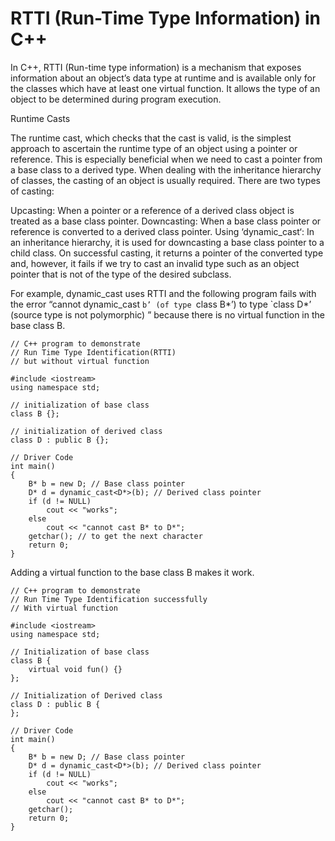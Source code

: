 # RTTI (Run-Time Type Information) in C++

In C++, RTTI (Run-time type information) is a mechanism that exposes information about an object’s data type at runtime and is available only for the classes which have at least one virtual function. It allows the type of an object to be determined during program execution.

Runtime Casts

The runtime cast, which checks that the cast is valid, is the simplest approach to ascertain the runtime type of an object using a pointer or reference. This is especially beneficial when we need to cast a pointer from a base class to a derived type. When dealing with the inheritance hierarchy of classes, the casting of an object is usually required. There are two types of casting: 

Upcasting: When a pointer or a reference of a derived class object is treated as a base class pointer.
Downcasting: When a base class pointer or reference is converted to a derived class pointer.
Using ‘dynamic_cast‘: In an inheritance hierarchy, it is used for downcasting a base class pointer to a child class. On successful casting, it returns a pointer of the converted type and, however, it fails if we try to cast an invalid type such as an object pointer that is not of the type of the desired subclass.


For example, dynamic_cast uses RTTI and the following program fails with the error “cannot dynamic_cast `b’ (of type `class B*’) to type `class D*’ (source type is not polymorphic) ” because there is no virtual function in the base class B.

```
// C++ program to demonstrate
// Run Time Type Identification(RTTI)
// but without virtual function

#include <iostream>
using namespace std;

// initialization of base class
class B {};

// initialization of derived class
class D : public B {};

// Driver Code
int main()
{
	B* b = new D; // Base class pointer
	D* d = dynamic_cast<D*>(b); // Derived class pointer
	if (d != NULL)
		cout << "works";
	else
		cout << "cannot cast B* to D*";
	getchar(); // to get the next character
	return 0;
}

```

Adding a virtual function to the base class B makes it work.

```
// C++ program to demonstrate
// Run Time Type Identification successfully
// With virtual function

#include <iostream>
using namespace std;

// Initialization of base class
class B {
	virtual void fun() {}
};

// Initialization of Derived class
class D : public B {
};

// Driver Code
int main()
{
	B* b = new D; // Base class pointer
	D* d = dynamic_cast<D*>(b); // Derived class pointer
	if (d != NULL)
		cout << "works";
	else
		cout << "cannot cast B* to D*";
	getchar();
	return 0;
}

```